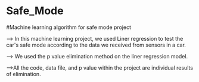 # Safe_Mode
#Machine learning algorithm for safe mode project

--> In this machine learning project,
we used Liner regression
to test the car's safe mode according to the data we received from sensors in a car.

--> We used the p value elimination method on the
liner regression model.

-->All the code, data file, and p value within the project are individual results of elimination.
